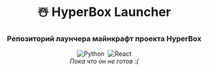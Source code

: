 <h1 align="center"> ☃️ HyperBox Launcher</h1>

<h3 align="center">Репозиторий лаунчера майнкрафт проекта HyperBox</h3>
<div align="center">
  <img src="https://img.shields.io/badge/python-%2320232a?style=for-the-badge&logo=python&logoColor=%2361DAFB" alt="Python">
  <img src="https://img.shields.io/badge/javascript-%2320232a.svg?style=for-the-badge&logo=javascript&logoColor=%23F7DF1E" alt="">
  <img src="https://img.shields.io/badge/react-%2320232a.svg?style=for-the-badge&logo=react&logoColor=%2361DAFB" alt="React">
</div>

<div align="center">
  <i>Пока что он не готов :(</i> 
<!--   <img src="https://cdn.7tv.app/emote/01H1NANMP00005DBYT6M85RPAP/1x.avif" height="30"> -->
</div>
